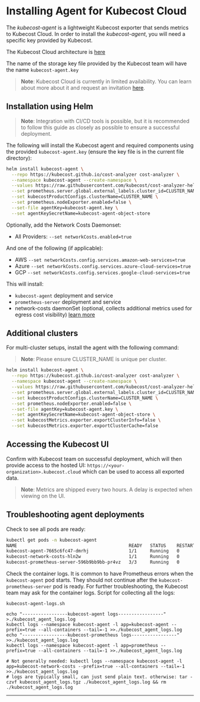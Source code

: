 # Installing Agent for Kubecost Cloud

The _kubecost-agent_ is a lightweight Kubecost exporter that sends metrics to Kubecost Cloud. In order to install the _kubecost-agent_, you will need a specific key provided by Kubecost.

The Kubecost Cloud architecture is [here](kubecost-cloud-architecture.md)

The name of the storage key file provided by the Kubecost team will have the name `kubecost-agent.key`

> **Note**: Kubecost Cloud is currently in limited availability. You can learn about more about it and request an invitation [here](https://www.kubecost.com/kubecost-cloud-limited-availability/).

## Installation using Helm

> **Note**: Integration with CI/CD tools is possible, but it is recommended to follow this guide as closely as possible to ensure a successful deployment.


The following will install the Kubecost agent and required components using the provided `kubecost-agent.key` (ensure the key file is in the current file directory):

```bash
helm install kubecost-agent \
  --repo https://kubecost.github.io/cost-analyzer cost-analyzer \
  --namespace kubecost-agent --create-namespace \
  --values https://raw.githubusercontent.com/kubecost/cost-analyzer-helm-chart/develop/cost-analyzer/values-agent.yaml \
  --set prometheus.server.global.external_labels.cluster_id=CLUSTER_NAME \
  --set kubecostProductConfigs.clusterName=CLUSTER_NAME \
  --set prometheus.nodeExporter.enabled=false \
  --set-file agentKey=kubecost-agent.key \
  --set agentKeySecretName=kubecost-agent-object-store
```

Optionally, add the Network Costs Daemonset:
* All Providers: `--set networkCosts.enabled=true`

And one of the following (if applicable):
* AWS `--set networkCosts.config.services.amazon-web-services=true`
* Azure `--set networkCosts.config.services.azure-cloud-services=true`
* GCP `--set networkCosts.config.services.google-cloud-services=true`

This will install:

* `kubecost-agent` deployment and service
* `prometheus-server` deployment and service
* network-costs daemonSet (optional, collects additional metrics used for egress cost visibility) [learn more](network-allocation.md)

## Additional clusters

For multi-cluster setups, install the agent with the following command:

> **Note**: Please ensure CLUSTER\_NAME is unique per cluster.

```bash
helm install kubecost-agent \
  --repo https://kubecost.github.io/cost-analyzer cost-analyzer \
  --namespace kubecost-agent --create-namespace \
  --values https://raw.githubusercontent.com/kubecost/cost-analyzer-helm-chart/develop/cost-analyzer/values-agent.yaml \
  --set prometheus.server.global.external_labels.cluster_id=CLUSTER_NAME \
  --set kubecostProductConfigs.clusterName=CLUSTER_NAME \
  --set prometheus.nodeExporter.enabled=false \
  --set-file agentKey=kubecost-agent.key \
  --set agentKeySecretName=kubecost-agent-object-store \
  --set kubecostMetrics.exporter.exportClusterInfo=false \
  --set kubecostMetrics.exporter.exportClusterCache=false
```

## Accessing the Kubecost UI

Confirm with Kubecost team on successful deployment, which will then provide access to the hosted UI: `https://<your-organization>.kubecost.cloud` which can be used to access all exported data.

> **Note**: Metrics are shipped every two hours. A delay is expected when viewing on the UI.

## Troubleshooting agent deployments

Check to see all pods are ready:

```bash
kubectl get pods -n kubecost-agent
NAME                                          READY   STATUS    RESTARTS   AGE
kubecost-agent-7665c6fc47-dmrhj               1/1     Running   0          25h
kubecost-network-costs-hln2w                  1/1     Running   0          25h
kubecost-prometheus-server-596b9bb9bb-pr4vz   3/3     Running   0          25h
```

Check the container logs. It is common to have Prometheus errors when the `kubecost-agent` pod starts. They should not continue after the `kubecost-prometheus-server` pod is ready. For further troubleshooting, the Kubecost team may ask for the container logs. Script for collecting all the logs:

`kubecost-agent-logs.sh`

```
echo "-----------------kubecost-agent logs-----------------" >./kubecost_agent_logs.log
kubectl logs --namespace kubecost-agent -l app=kubecost-agent --prefix=true --all-containers --tail=-1 >>./kubecost_agent_logs.log
echo "-----------------kubecost-prometheus logs-----------------" >>./kubecost_agent_logs.log
kubectl logs --namespace kubecost-agent -l app=prometheus --prefix=true --all-containers --tail=-1 >>./kubecost_agent_logs.log

# Not generally needed: kubectl logs --namespace kubecost-agent -l app=kubecost-network-costs --prefix=true --all-containers --tail=-1 >>./kubecost_agent_logs.log
# logs are typically small, can just send plain text. otherwise: tar -czvf kubecost_agent_logs.tgz ./kubecost_agent_logs.log && rm ./kubecost_agent_logs.log
```

***

